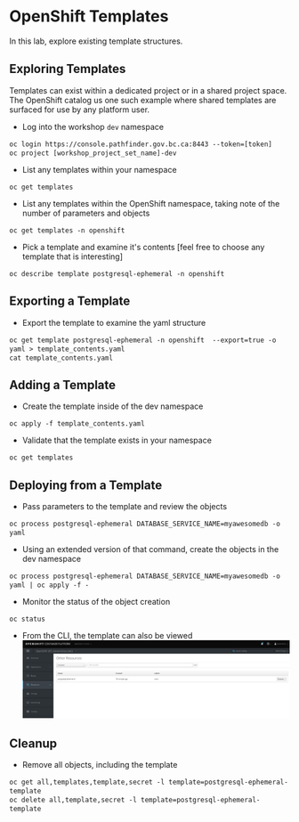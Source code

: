 # OpenShift Templates 
In this lab, explore existing template structures. 

## Exploring Templates
Templates can exist within a dedicated project or in a shared project space. The OpenShift catalog us one such example where shared templates are surfaced for use by any platform user.

- Log into the workshop `dev` namespace

```
oc login https://console.pathfinder.gov.bc.ca:8443 --token=[token]
oc project [workshop_project_set_name]-dev
```
- List any templates within your namespace

```
oc get templates
```
- List any templates within the OpenShift namespace, taking note of the number of parameters and objects

```
oc get templates -n openshift
```
- Pick a template and examine it's contents [feel free to choose any template that is interesting]

```
oc describe template postgresql-ephemeral -n openshift 
```

## Exporting a Template
- Export the template to examine the yaml structure

```
oc get template postgresql-ephemeral -n openshift  --export=true -o yaml > template_contents.yaml
cat template_contents.yaml
```

## Adding a Template 
- Create the template inside of the dev namespace

```
oc apply -f template_contents.yaml
```

- Validate that the template exists in your namespace

```
oc get templates
```

## Deploying from a Template
- Pass parameters to the template and review the objects  

```
oc process postgresql-ephemeral DATABASE_SERVICE_NAME=myawesomedb -o yaml 
```
- Using an extended version of that command, create the objects in the dev namespace

```
oc process postgresql-ephemeral DATABASE_SERVICE_NAME=myawesomedb -o yaml | oc apply -f -
```

- Monitor the status of the object creation

```
oc status 
```

- From the CLI, the template can also be viewed
![](../assets/openshift201/02_template_gui.png)


## Cleanup
- Remove all objects, including the template

```
oc get all,templates,template,secret -l template=postgresql-ephemeral-template
oc delete all,template,secret -l template=postgresql-ephemeral-template
```
